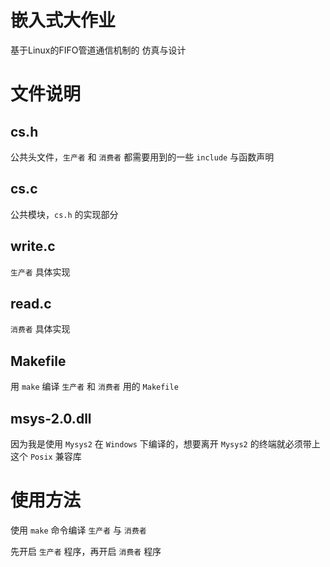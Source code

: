 # 嵌入式大作业

基于Linux的FIFO管道通信机制的 仿真与设计

# 文件说明

## cs.h

公共头文件，`生产者` 和 `消费者` 都需要用到的一些 `include` 与函数声明

## cs.c

公共模块，`cs.h` 的实现部分

## write.c

`生产者` 具体实现

## read.c

`消费者` 具体实现

## Makefile

用 `make` 编译 `生产者` 和 `消费者` 用的  `Makefile`

## msys-2.0.dll

因为我是使用 `Mysys2` 在 `Windows` 下编译的，想要离开 `Mysys2` 的终端就必须带上这个 `Posix` 兼容库

# 使用方法

使用 `make` 命令编译 `生产者` 与 `消费者`

先开启 `生产者` 程序，再开启 `消费者` 程序
